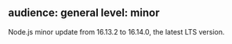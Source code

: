 audience: general
level: minor
---
Node.js minor update from 16.13.2 to 16.14.0, the latest LTS version.
